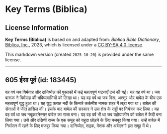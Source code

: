 # Key Terms (Biblica)

## License Information

**Key Terms (Biblica)** is based on and adapted from: _Biblica Bible Dictionary_, [Biblica, Inc.](https://www.biblica.com/), 2023, which is licensed under a [CC BY-SA 4.0 license](https://creativecommons.org/licenses/by-sa/4.0/legalcode.en).

This markdown version (created `2025-10-20`) is provided under the same license.



--------------------------------

## 605 ईसा पूर्व (id: 183445)

वह वर्ष जब यिर्मयाह और दानिय्येल की पुस्तकों में कई महत्वपूर्ण घटनाएँ दर्ज की गईं। यह वह वर्ष था। जब बारूक ने यिर्मयाह की भविष्यवाणियों को लिखा था। यह वह वर्ष था जब मिस्र, अश्शूर और बाबेल के बीच एक महत्वपूर्ण युद्ध हुआ था। यह युद्ध फरात नदी के किनारे कर्कमीश नामक शहर में लड़ा गया था। बाबेल की सेनाओं ने जीत हासिल की। इसके बाद बाबेल की सरकार ने उस क्षेत्र के राष्ट्रों पर नियंत्रण कर लिया। यह वह वर्ष था जब नबूकदनेस्सर बाबेल का राजा बना। यह वह वर्ष भी था जब यहोयाकीम को बाबेल में कैदी बना लिया गया। उसे और दक्षिणी राज्य के एक समूह को यहूदा छोड़ने के लिए मजबूर किया गया। उन्हें बाबेल में निर्वासन में रहने के लिए मजबूर किया गया। दानिय्येल, शद्रक, मेशक और अबेदनगो इस समूह में थे।


